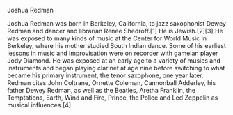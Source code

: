Joshua Redman

Joshua Redman was born in Berkeley, California, to jazz saxophonist Dewey Redman and dancer and librarian Renee Shedroff.[1] He is Jewish.[2][3] He was exposed to many kinds of music at the Center for World Music in Berkeley, where his mother studied South Indian dance. Some of his earliest lessons in music and improvisation were on recorder with gamelan player Jody Diamond. He was exposed at an early age to a variety of musics and instruments and began playing clarinet at age nine before switching to what became his primary instrument, the tenor saxophone, one year later. Redman cites John Coltrane, Ornette Coleman, Cannonball Adderley, his father Dewey Redman, as well as the Beatles, Aretha Franklin, the Temptations, Earth, Wind and Fire, Prince, the Police and Led Zeppelin as musical influences.[4]